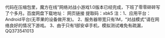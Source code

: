 代码在压缩包里，魔方在线”网络对战小游戏1.0版本已经完成，下班了零零碎碎写了个多月。百度网盘下载地址： 网页链接  提取码：xbk5 注：1、应用平台：Android平台(无苹果的设备做开发)。 2、服务器带宽只有1M，“对战模式”请在网络良好的情况下游戏。 3、由于只有1部安卓手机，模拟测试难免有疏漏，QQ373541013

